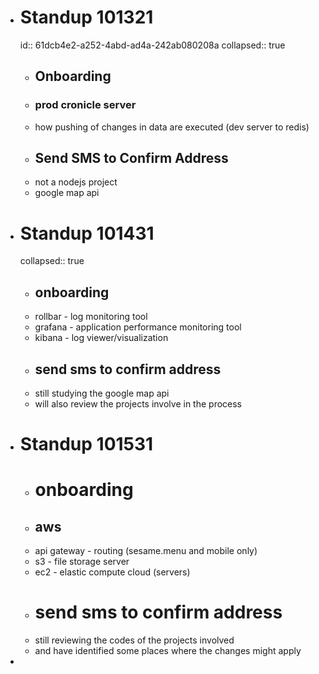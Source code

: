 - # Standup 101321
  id:: 61dcb4e2-a252-4abd-ad4a-242ab080208a
  collapsed:: true
	- ## Onboarding
	- ### prod cronicle server
	- how pushing of changes in data are executed (dev server to redis)
	- ## Send SMS to Confirm Address
	- not a nodejs project
	- google map api
- # Standup 101431
  collapsed:: true
	- ## onboarding
	- rollbar - log monitoring tool
	- grafana - application performance monitoring tool
	- kibana - log viewer/visualization
	- ## send sms to confirm address
	- still studying the google map api
	- will also review the projects involve in the process
- # Standup 101531
	- # onboarding
	- ## aws
	- api gateway - routing (sesame.menu and mobile only)
	- s3 - file storage server
	- ec2 - elastic compute cloud (servers)
	- # send sms to confirm address
	- still reviewing the codes of the projects involved
	- and have identified some places where the changes might apply
-